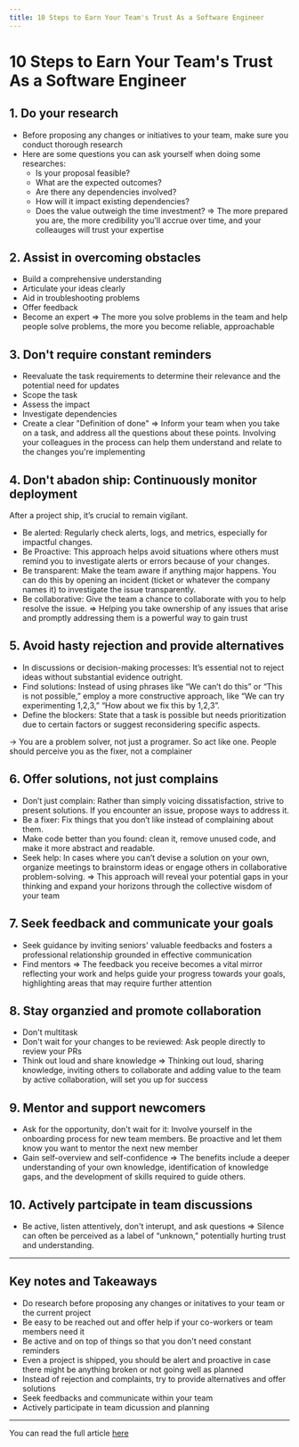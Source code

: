 ```yaml
---
title: 10 Steps to Earn Your Team's Trust As a Software Engineer
---
```


# 10 Steps to Earn Your Team's Trust As a Software Engineer

## 1. Do your research
- Before proposing any changes or initiatives to your team, make sure you conduct thorough research
- Here are some questions you can ask yourself when doing some researches:
    * Is your proposal feasible?
    * What are the expected outcomes?
    * Are there any dependencies involved?
    * How will it impact existing dependencies?
    * Does the value outweigh the time investment?
=> The more prepared you are, the more credibility you'll accrue over time, and your colleauges will trust your expertise

## 2. Assist in overcoming obstacles
- Build a comprehensive understanding
- Articulate your ideas clearly
- Aid in troubleshooting problems
- Offer feedback
- Become an expert
=> The more you solve problems in the team and help people solve problems, the more you become reliable, approachable

## 3. Don't require constant reminders
- Reevaluate the task requirements to determine their relevance and the potential need for updates
- Scope the task
- Assess the impact
- Investigate dependencies
- Create a clear "Definition of done"
=> Inform your team when you take on a task, and address all the questions about these points. Involving your colleagues in the process can help them understand and relate to the changes you're implementing

## 4. Don't abadon ship: Continuously monitor deployment
After a project ship, it’s crucial to remain vigilant. 
- Be alerted: Regularly check alerts, logs, and metrics, especially for impactful changes. 
- Be Proactive: This approach helps avoid situations where others must remind you to investigate alerts or errors because of your changes.
- Be transparent: Make the team aware if anything major happens. You can do this by opening an incident (ticket or whatever the company names it) to investigate the issue transparently.
- Be collaborative: Give the team a chance to collaborate with you to help resolve the issue.
=> Helping you take ownership of any issues that arise and promptly addressing them is a powerful way to gain trust

## 5. Avoid hasty rejection and provide alternatives
- In discussions or decision-making processes: It’s essential not to reject ideas without substantial evidence outright. 
- Find solutions: Instead of using phrases like “We can’t do this” or “This is not possible,” employ a more constructive approach, like “We can try experimenting 1,2,3,” “How about we fix this by 1,2,3”.
- Define the blockers: State that a task is possible but needs prioritization due to certain factors or suggest reconsidering specific aspects.

&rarr; You are a problem solver, not just a programer. So act like one. People should perceive you as the fixer, not a complainer

## 6. Offer solutions, not just complains
- Don’t just complain: Rather than simply voicing dissatisfaction, strive to present solutions. If you encounter an issue, propose ways to address it.
- Be a fixer: Fix things that you don’t like instead of complaining about them.
- Make code better than you found: clean it, remove unused code, and make it more abstract and readable.
- Seek help: In cases where you can’t devise a solution on your own, organize meetings to brainstorm ideas or engage others in collaborative problem-solving.
=> This approach will reveal your potential gaps in your thinking and expand your horizons through the collective wisdom of your team

## 7. Seek feedback and communicate your goals
- Seek guidance by inviting seniors' valuable feedbacks and fosters a professional relationship grounded in effective communication
- Find mentors
=> The feedback you receive becomes a vital mirror reflecting your work and helps guide your progress towards your goals, highlighting areas that may require further attention

## 8. Stay organzied and promote collaboration
- Don't multitask
- Don't wait for your changes to be reviewed: Ask people directly to review your PRs
- Think out loud and share knowledge
=> Thinking out loud, sharing knowledge, inviting others to collaborate and adding value to the team by active collaboration, will set you up for success

## 9. Mentor and support newcomers
- Ask for the opportunity, don't wait for it: Involve yourself in the onboarding process for new team members. Be proactive and let them know you want to mentor the next new member
- Gain self-overview and self-confidence
=> The benefits include a deeper understanding of your own knowledge, identification of knowledge gaps, and the development of skills required to guide others.

## 10. Actively partcipate in team discussions
- Be active, listen attentively, don't interupt, and ask questions
=> Silence can often be perceived as a label of “unknown,” potentially hurting trust and understanding. 

---
## Key notes and Takeaways
- Do research before proposing any changes or initatives to your team or the current project
- Be easy to be reached out and offer help if your co-workers or team members need it
- Be active and on top of things so that you don't need constant reminders
- Even a project is shipped, you should be alert and proactive in case there might be anything broken or not going well as planned
- Instead of rejection and complaints, try to provide alternatives and offer solutions
- Seek feedbacks and communicate within your team
- Actively participate in team dicussion and planning

---

You can read the full article [here](https://basmataha199.substack.com/p/10-steps-to-earn-your-teams-trust?utm_source=profile&utm_medium=reader2)
